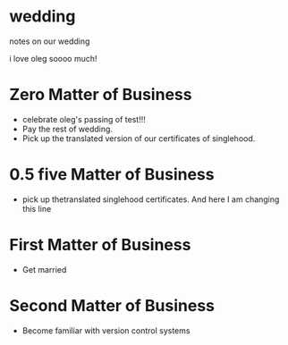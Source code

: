 # wedding
notes on our wedding

i love oleg soooo much!
 
# Zero Matter of Business
- celebrate oleg's passing of test!!!
- Pay the rest of wedding.
- Pick up the translated version of our certificates of singlehood.

# 0.5 five Matter of Business
- pick up thetranslated singlehood certificates. And here I am
  changing this line

# First Matter of Business
- Get married

# Second Matter of Business
- Become familiar with version control systems



